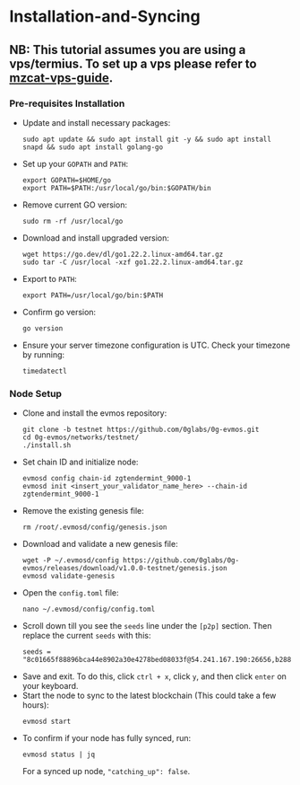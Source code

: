# Installation-and-Syncing
## NB: This tutorial assumes you are using a vps/termius. To set up a vps please refer to [mzcat-vps-guide](https://medium.com/@mztacat/setting-up-a-vps-d030b2a28bab).

### Pre-requisites Installation
- Update and install necessary packages:
  ```
  sudo apt update && sudo apt install git -y && sudo apt install snapd && sudo apt install golang-go
  ```
- Set up your `GOPATH` and `PATH`:
  ```
  export GOPATH=$HOME/go
  export PATH=$PATH:/usr/local/go/bin:$GOPATH/bin
  ```
- Remove current GO version:
  ```
  sudo rm -rf /usr/local/go
  ```
- Download and install upgraded version:
  ```
  wget https://go.dev/dl/go1.22.2.linux-amd64.tar.gz
  sudo tar -C /usr/local -xzf go1.22.2.linux-amd64.tar.gz
  ```
- Export to `PATH`:
  ```
  export PATH=/usr/local/go/bin:$PATH
  ```
- Confirm go version:
  ```
  go version
  ```
- Ensure your server timezone configuration is UTC. Check your timezone by running:
  ```
  timedatectl
  ```


### Node Setup
- Clone and install the evmos repository:
  ```
  git clone -b testnet https://github.com/0glabs/0g-evmos.git
  cd 0g-evmos/networks/testnet/
  ./install.sh
  ```
- Set chain ID and initialize node:
  ```
  evmosd config chain-id zgtendermint_9000-1
  evmosd init <insert_your_validator_name_here> --chain-id zgtendermint_9000-1
  ```
- Remove the existing genesis file:
  ```
  rm /root/.evmosd/config/genesis.json
  ```
- Download and validate a new genesis file:
  ```
  wget -P ~/.evmosd/config https://github.com/0glabs/0g-evmos/releases/download/v1.0.0-testnet/genesis.json
  evmosd validate-genesis
  ```
- Open the `config.toml` file:
  ```
  nano ~/.evmosd/config/config.toml
  ```
- Scroll down till you see the `seeds` line under the `[p2p]` section. Then replace the current `seeds` with this:
  ```
  seeds = "8c01665f88896bca44e8902a30e4278bed08033f@54.241.167.190:26656,b288e8b37f4b0dbd9a03e8ce926cd9c801aacf27@54.176.175.48:26656,8e20e8e88d504e67c7a3a58c2ea31d965aa2a890@54.193.250.204:26656,e50ac888b35175bfd4f999697bdeb5b7b52bfc06@54.215.187.94:26656"
  ```
- Save and exit. To do this, click `ctrl + x`, click `y`, and then click `enter` on your keyboard.
- Start the node to sync to the latest blockchain (This could take a few hours):
  ```
  evmosd start
  ```
- To confirm if your node has fully synced, run:
  ```
  evmosd status | jq
  ```
  For a synced up node, `"catching_up": false`.

